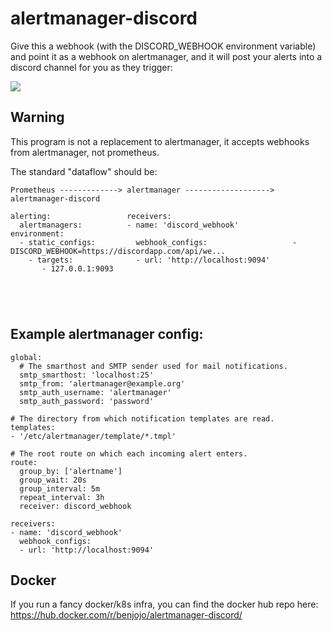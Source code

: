 # alertmanager-discord

Give this a webhook (with the DISCORD_WEBHOOK environment variable) and point it as a webhook on alertmanager, and it will post your alerts into a discord channel for you as they trigger:

![](/.github/demo-new.png)

## Warning

This program is not a replacement to alertmanager, it accepts webhooks from alertmanager, not prometheus.

The standard "dataflow" should be:

```
Prometheus -------------> alertmanager -------------------> alertmanager-discord

alerting:                 receivers:
  alertmanagers:          - name: 'discord_webhook'         environment:
  - static_configs:         webhook_configs:                   - DISCORD_WEBHOOK=https://discordapp.com/api/we...
    - targets:              - url: 'http://localhost:9094'
       - 127.0.0.1:9093





```

## Example alertmanager config:

```
global:
  # The smarthost and SMTP sender used for mail notifications.
  smtp_smarthost: 'localhost:25'
  smtp_from: 'alertmanager@example.org'
  smtp_auth_username: 'alertmanager'
  smtp_auth_password: 'password'

# The directory from which notification templates are read.
templates:
- '/etc/alertmanager/template/*.tmpl'

# The root route on which each incoming alert enters.
route:
  group_by: ['alertname']
  group_wait: 20s
  group_interval: 5m
  repeat_interval: 3h
  receiver: discord_webhook

receivers:
- name: 'discord_webhook'
  webhook_configs:
  - url: 'http://localhost:9094'
```

## Docker

If you run a fancy docker/k8s infra, you can find the docker hub repo here: https://hub.docker.com/r/benjojo/alertmanager-discord/
